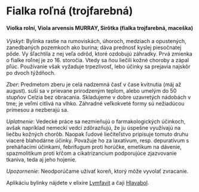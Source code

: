 Fialka roľná (trojfarebná)
==========================

#### Violka rolní, Viola arvensis MURRAY, Sirôtka (fialka trojfarebná, maceška)

*Výskyt*: Bylinka rastie na rumoviskách, úhoroch, medziach a opustených,
zanedbaných pozemkoch ako burina; dáva prednosť kyslej piesočnatej pôde. Vy
šľachtila z nej veľa odrôd, ktoré ozdobujú záhradky. Prvá zmienka o fialke
roľnej je zo 16. storočia. Vtedy sa ňou liečili kožné choroby a zápal pľúc.
Používanie však vyžaduje trpezlivosť, lebo účinky sa prejavia najskôr po dvoch
týždňoch.

*Zber*: Predmetom zberu je celá nadzemná časť v čase kvitnutia (máj až august).
suší sa v prievane prirodzeným teplom, alebo umelým do 50 stupňov Celzia bez
obracania. Skladujeme v dobre uzavretých nádobách v tme; je veľmi citlivá na
vlhko. Záhradné veľkokveté formy sú nežiadúcou prímesou a nezberajú sa.

*Uplatnenie*: Vedecké práce sa nezmieňujú o farmakologických účinkoch, avšak
napríklad nemeckí vedci zdôrazňujú, že ju úspešne využívajú na liečbu kožných
chorôb. Naopak ľudové liečiteľstvo pripisuje tomuto druhu viaceré blahodárne
účinky. Považuje ho za laxatívum, resp. depuratívum s preháňacími účinkami,
febrifugum proti horúčke, emetikum na dávenie, spazmolitikum proti kŕčom a
cikatrizancium podporujúce zjazvovanie tkaniva, teda aj jeho hojenie.

*Upozornenie*: Neodporúčame užívať koreň, ktorý môže vyvolať zvracanie.

Aplikáciu bylinky nájdete v elixíre [Lymfavit](/elixiry/lymfavit) a čaji
[Hlavabol](/sip/caje/hlavabol).

